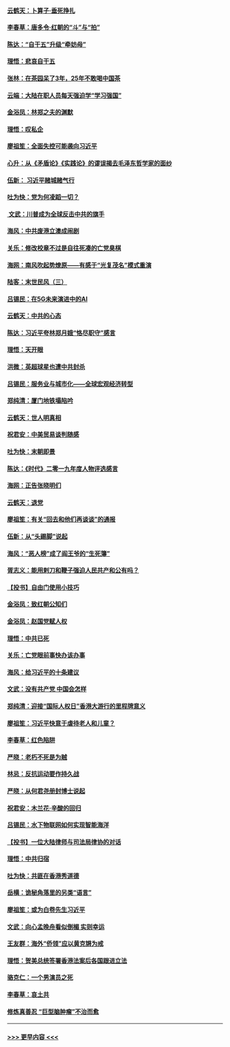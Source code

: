 #### [云鹤天：卜算子‧垂死挣扎](../pages/nsc993/n11739956.md?t=12232211) 
#### [李春草：唐多令‧红朝的“斗”与“拍”](../pages/nsc993/n11739830.md?t=12232211) 
#### [陈达：“自干五”升级“牵妨母”](../pages/nsc993/n11739724.md?t=12232211) 
#### [理悟：悲哀自干五](../pages/nsc993/n11739547.md?t=12232211) 
#### [张林：在茶园呆了3年，25年不敢喝中国茶](../pages/nsc993/n11739240.md?t=12232211) 
#### [云端：大陆在职人员每天强迫学“学习强国”](../pages/nsc993/n11738735.md?t=12232211) 
#### [金浴凤：林郑之夫的渊默](../pages/nsc993/n11737735.md?t=12232211) 
#### [理悟：叹私企](../pages/nsc993/n11737715.md?t=12232211) 
#### [廖祖笙：全面失控可能袭向习近平](../pages/nsc993/n11737704.md?t=12232211) 
#### [心升：从《矛盾论》《实践论》的谬误揭去毛泽东哲学家的面纱](../pages/nsc993/n11736962.md?t=12232211) 
#### [伍新： 习近平赌城赌气行](../pages/nsc993/n11736929.md?t=12232211) 
#### [吐为快：党为何凌蹈一切？](../pages/nsc993/n11736915.md?t=12232211) 
#### [ 文武：川普成为全球反击中共的旗手](../pages/nsc993/n11736882.md?t=12232211) 
#### [海风：中共废港立澳成闹剧](../pages/nsc993/n11735857.md?t=12232211) 
#### [关乐：修改校章不过是自往死凑的亡党臭棋](../pages/nsc993/n11735097.md?t=12232211) 
#### [海网：南风吹起势燎原——有感于“光复茂名”模式重演](../pages/nsc993/n11732308.md?t=12232211) 
#### [陆客：末世民风（三）](../pages/nsc993/n11732211.md?t=12232211) 
#### [吕锡民：在5G未来演进中的AI](../pages/nsc993/n11730010.md?t=12232211) 
#### [云鹤天：中共的心态](../pages/nsc993/n11729906.md?t=12232211) 
#### [陈达：习近平夸林郑月娥“恪尽职守”感言](../pages/nsc993/n11729881.md?t=12232211) 
#### [理悟：天开眼](../pages/nsc993/n11729699.md?t=12232211) 
#### [洪微：英超球星也遭中共封杀](../pages/nsc993/n11727243.md?t=12232211) 
#### [吕锡民：服务业与城市化——全球宏观经济转型](../pages/nsc993/n11725845.md?t=12232211) 
#### [郑纯清：厦门地铁塌陷吟](../pages/nsc993/n11725813.md?t=12232211) 
#### [云鹤天：世人明真相](../pages/nsc993/n11725621.md?t=12232211) 
#### [祝君安：中美贸易谈判随感](../pages/nsc993/n11725609.md?t=12232211) 
#### [吐为快：末朝即景](../pages/nsc993/n11723365.md?t=12232211) 
#### [陈达：《时代》二零一九年度人物评选感言](../pages/nsc993/n11723337.md?t=12232211) 
#### [海网：正告张晓明们](../pages/nsc993/n11723228.md?t=12232211) 
#### [云鹤天：退党](../pages/nsc993/n11723056.md?t=12232211) 
#### [廖祖笙：有关“回去和他们再谈谈”的通报](../pages/nsc993/n11722442.md?t=12232211) 
#### [伍新：从“头踢脚”说起](../pages/nsc993/n11722429.md?t=12232211) 
#### [海风：“恶人榜”成了阎王爷的“生死簿”](../pages/nsc993/n11722272.md?t=12232211) 
#### [胥志义：能用剌刀和鞭子强迫人民共产和公有吗？](../pages/nsc993/n11720569.md?t=12232211) 
#### [【投书】自由门使用小技巧](../pages/nsc993/n11720180.md?t=12232211) 
#### [金浴凤：致红朝公知们](../pages/nsc993/n11720563.md?t=12232211) 
#### [金浴凤：赵国党赋人权](../pages/nsc993/n11720533.md?t=12232211) 
#### [理悟：中共已死](../pages/nsc993/n11720233.md?t=12232211) 
#### [关乐：亡党眼前事快办该办事](../pages/nsc993/n11719160.md?t=12232211) 
#### [海风：给习近平的十条建议](../pages/nsc993/n11717616.md?t=12232211) 
#### [文武：没有共产党 中国会怎样](../pages/nsc993/n11717584.md?t=12232211) 
#### [郑纯清：迎接“国际人权日”香港大游行的里程牌意义](../pages/nsc993/n11717417.md?t=12232211) 
#### [廖祖笙：习近平快意于虐待老人和儿童？](../pages/nsc993/n11715313.md?t=12232211) 
#### [李春草：红色陷阱](../pages/nsc993/n11715029.md?t=12232211) 
#### [严晓：老朽不死是为贼](../pages/nsc993/n11712910.md?t=12232211) 
#### [林忌：反抗运动要作持久战](../pages/nsc993/n11712623.md?t=12232211) 
#### [严晓：从何君尧册封博士说起](../pages/nsc993/n11712465.md?t=12232211) 
#### [祝君安：木兰花·辛酸的回归](../pages/nsc993/n11712381.md?t=12232211) 
#### [吕锡民：水下物联网如何实现智能海洋](../pages/nsc993/n11711158.md?t=12232211) 
#### [【投书】一位大陆律师与司法局律协的对话](../pages/nsc993/n11709675.md?t=12232211) 
#### [理悟：中共归宿](../pages/nsc993/n11710059.md?t=12232211) 
#### [吐为快：共匪在香港秀道德](../pages/nsc993/n11709979.md?t=12232211) 
#### [岳横：诡秘角落里的另类“语言”](../pages/nsc993/n11709792.md?t=12232211) 
#### [廖祖笙：或为白卷先生习近平](../pages/nsc993/n11708330.md?t=12232211) 
#### [文武：向心孟晚舟看似倒楣 实则幸运](../pages/nsc993/n11708236.md?t=12232211) 
#### [王友群：海外“侨领”应以黄克锵为戒](../pages/nsc993/n11706176.md?t=12232211) 
#### [理悟：贺美总统签署香港法案后各国跟进立法](../pages/nsc993/n11706853.md?t=12232211) 
#### [骆克仁：一个男演员之死](../pages/nsc993/n11706677.md?t=12232211) 
#### [李春草：哀土共](../pages/nsc993/n11706255.md?t=12232211) 
#### [修炼真善忍 “巨型脑肿瘤”不治而愈](../pages/nsc993/n11705340.md?t=12232211) 

----
#### [ >>> 更早内容 <<< ](../indexes/nsc993-earlier.md)
